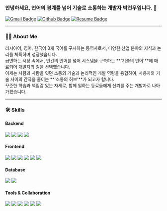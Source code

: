 ### 안녕하세요, 언어의 경계를 넘어 기술로 소통하는 개발자 박건우입니다. 👋

[![Gmail Badge](https://img.shields.io/badge/Gmail-d14836?style=flat-square&logo=Gmail&logoColor=white&link=mailto:pgw5770@gmail.com)](mailto:pgw5770@gmail.com)
[![Github Badge](https://img.shields.io/badge/Github-181717?style=flat-square&logo=Github&logoColor=white&link=https://github.com/GENATHEHUMAN)](https://github.com/GENATHEHUMAN)
[![Resume Badge](https://img.shields.io/badge/Resume-PDF-red?style=flat-square)](여기에_이력서_PDF파일_링크_추가)

---

### 👨‍💻 About Me

러시아어, 영어, 한국어 3개 국어를 구사하는 통역사로서, 다양한 산업 분야의 지식과 논리를 체득하며 성장했습니다. <br/>
급변하는 시장 속에서, 인간의 언어를 넘어 시스템을 구축하는 **'기술의 언어'**에 매료되어 개발자의 길을 선택했습니다. <br/>
이제는 사람과 사람을 잇던 소통의 기술과 논리적인 개발 역량을 융합하여, 사용자와 기술 사이의 간극을 줄이는 **'소통의 허브'**가 되고자 합니다. <br/>
꾸준한 학습과 책임감 있는 자세로, 함께 일하는 동료들에게 신뢰를 주는 개발자로 나아가겠습니다. <br/>

---

### 🛠️ Skills

**<h4>Backend</h4>**
<img src="https://img.shields.io/badge/Java-007396?style=flat-square&logo=java&logoColor=white"/> <img src="https://img.shields.io/badge/Spring-6DB33F?style=flat-square&logo=spring&logoColor=white"/> <img src="https://img.shields.io/badge/Spring Boot-6DB33F?style=flat-square&logo=springboot&logoColor=white"/> <img src="https://img.shields.io/badge/JSP-007396?style=flat-square&logo=oracle&logoColor=white"/>

**<h4>Frontend</h4>**
<img src="https://img.shields.io/badge/HTML5-E34F26?style=flat-square&logo=html5&logoColor=white"/> <img src="https://img.shields.io/badge/CSS3-1572B6?style=flat-square&logo=css3&logoColor=white"/> <img src="https://img.shields.io/badge/JavaScript-F7DF1E?style=flat-square&logo=javascript&logoColor=black"/> <img src="https://img.shields.io/badge/jQuery-0769AD?style=flat-square&logo=jquery&logoColor=white"/> <img src="https://img.shields.io/badge/React-61DAFB?style=flat-square&logo=react&logoColor=black"/> <img src="https://img.shields.io/badge/Thymeleaf-005F0F?style=flat-square&logo=thymeleaf&logoColor=white"/> 

**<h4>Database</h4>**
<img src="https://img.shields.io/badge/Oracle-F80000?style=flat-square&logo=oracle&logoColor=white"/> <img src="https://img.shields.io/badge/MariaDB-003545?style=flat-square&logo=mariadb&logoColor=white"/> 

**<h4>Tools & Collaboration</h4>**
<img src="https://img.shields.io/badge/Git-F05032?style=flat-square&logo=git&logoColor=white"/> <img src="https://img.shields.io/badge/GitHub-181717?style=flat-square&logo=github&logoColor=white"/> <img src="https://img.shields.io/badge/SVN-809CC9?style=flat-square&logo=subversion&logoColor=white"/> <img src="https://img.shields.io/badge/Redmine-B32626?style=flat-square&logo=redmine&logoColor=white"/> <img src="https://img.shields.io/badge/Amazon AWS-232F3E?style=flat-square&logo=amazonaws&logoColor=white"/> <img src="https://img.shields.io/badge/Docker-2496ED?style=flat-square&logo=docker&logoColor=white"/>




